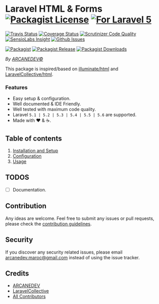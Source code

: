 # Laravel HTML & Forms [![Packagist License][badge_license]](LICENSE.md) [![For Laravel 5][badge_laravel]][link-github-repo]

[![Travis Status][badge_build]][link-travis]
[![Coverage Status][badge_coverage]][link-scrutinizer]
[![Scrutinizer Code Quality][badge_quality]][link-scrutinizer]
[![SensioLabs Insight][badge_insight]][link-insight]
[![Github Issues][badge_issues]][link-github-issues]

[![Packagist][badge_package]][link-packagist]
[![Packagist Release][badge_release]][link-packagist]
[![Packagist Downloads][badge_downloads]][link-packagist]

*By [ARCANEDEV&copy;](http://www.arcanedev.net/)*

This package is inspired/based on [illuminate/html](https://github.com/illuminate/html) and [LaravelCollective/html](https://github.com/LaravelCollective/html).

### Features

  * Easy setup &amp; configuration.
  * Well documented &amp; IDE Friendly.
  * Well tested with maximum code quality.
  * Laravel `5.1 | 5.2 | 5.3 | 5.4 | 5.5 | 5.6` are supported.
  * Made with :heart: &amp; :coffee:.
  
## Table of contents

  1. [Installation and Setup](_docs/1.Installation-and-Setup.md)
  2. [Configuration](_docs/2.Configuration.md)
  3. [Usage](_docs/3.Usage.md)

## TODOS

  - [ ] Documentation.

## Contribution

Any ideas are welcome. Feel free to submit any issues or pull requests, please check the [contribution guidelines](CONTRIBUTING.md).

## Security

If you discover any security related issues, please email arcanedev.maroc@gmail.com instead of using the issue tracker.

## Credits

- [ARCANEDEV][link-author]
- [LaravelCollective](https://github.com/LaravelCollective/html)
- [All Contributors][link-contributors]

[badge_laravel]:      https://img.shields.io/badge/Laravel-5.1%20to%205.6-orange.svg?style=flat-square
[badge_license]:      https://img.shields.io/packagist/l/arcanedev/laravel-html.svg?style=flat-square
[badge_build]:        https://img.shields.io/travis/ARCANEDEV/LaravelHtml.svg?style=flat-square
[badge_coverage]:     https://img.shields.io/scrutinizer/coverage/g/ARCANEDEV/LaravelHtml.svg?style=flat-square
[badge_quality]:      https://img.shields.io/scrutinizer/g/ARCANEDEV/LaravelHtml.svg?style=flat-square
[badge_insight]:      https://img.shields.io/sensiolabs/i/dfcc38f2-7302-4c01-90ff-2d6c21782682.svg?style=flat-square
[badge_issues]:       https://img.shields.io/github/issues/ARCANEDEV/LaravelHtml.svg?style=flat-square
[badge_package]:      https://img.shields.io/badge/package-arcanedev/laravel--html-blue.svg?style=flat-square
[badge_release]:      https://img.shields.io/packagist/v/arcanedev/laravel-html.svg?style=flat-square
[badge_downloads]:    https://img.shields.io/packagist/dt/arcanedev/laravel-html.svg?style=flat-square

[link-author]:        https://github.com/arcanedev-maroc
[link-github-repo]:   https://github.com/ARCANEDEV/LaravelHtml
[link-github-issues]: https://github.com/ARCANEDEV/LaravelHtml/issues
[link-contributors]:  https://github.com/ARCANEDEV/LaravelHtml/graphs/contributors
[link-packagist]:     https://packagist.org/packages/arcanedev/laravel-html
[link-travis]:        https://travis-ci.org/ARCANEDEV/LaravelHtml
[link-scrutinizer]:   https://scrutinizer-ci.com/g/ARCANEDEV/LaravelHtml/?branch=master
[link-insight]:       https://insight.sensiolabs.com/projects/dfcc38f2-7302-4c01-90ff-2d6c21782682
